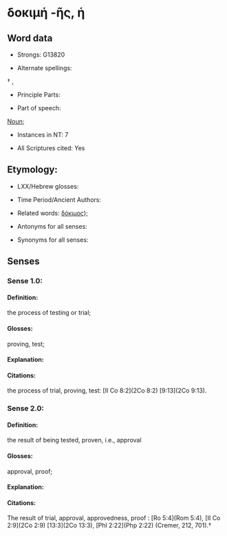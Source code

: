 # δοκιμή -ῆς, ἡ

<!-- Status: S2=NeedsFinalCheck -->
<!-- Lexica used for edits:   -->

## Word data

* Strongs: G13820

* Alternate spellings:

† , 

* Principle Parts: 


* Part of speech: 

[Noun](http://ugg.readthedocs.io/en/latest/noun.html); 

* Instances in NT: 7

* All Scriptures cited: Yes

## Etymology:  

* LXX/Hebrew glosses: 


* Time Period/Ancient Authors: 


* Related words: [δόκιμος]());

* Antonyms for all senses:

* Synonyms for all senses: 


## Senses 


### Sense  1.0: 

#### Definition: 

the process of testing or trial;

#### Glosses: 

proving, test; 

#### Explanation: 


#### Citations: 

the process of trial, proving, test: [II Co 8:2](2Co 8:2) [9:13](2Co 9:13). 

### Sense  2.0: 

#### Definition: 

the result of being tested, proven, i.e., approval

#### Glosses: 

approval, proof; 

#### Explanation: 


#### Citations: 

The result of trial, approval, approvedness, proof : [Ro 5:4](Rom 5:4), [II Co 2:9](2Co 2:9) [13:3](2Co 13:3), [Phl 2:22](Php 2:22) (Cremer, 212, 701).†
